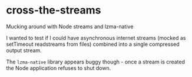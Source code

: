 # cross-the-streams
Mucking around with Node streams and lzma-native

I wanted to test if I could have asynchronous internet streams (mocked as setTimeout readstreams from files) combined into a single compressed output stream.

The `lzma-native` library appears buggy though - once a stream is created the Node application refuses to shut down.
